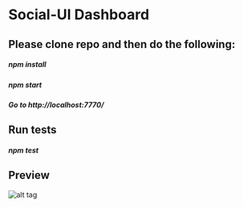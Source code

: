 # Social-UI Dashboard


Please clone repo and then do the following:
-------------------
##### npm install

##### npm start

##### Go to http://localhost:7770/

Run tests
---------
##### npm test

Preview
-------

![alt tag](http://www.tylersfiles.com/wp-content/uploads/Screen-Shot-2017-02-22-at-2.49.16-PM.png)
